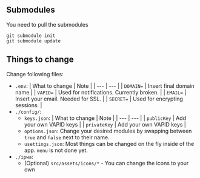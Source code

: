## Submodules
You need to pull the submodules
```
git submodule init
git submodule update
```

## Things to change
Change following files:
- `.env`:
    | What to change | Note |
    | --- | --- |
    | `DOMAIN=` | Insert final domain name |
    | `VAPID=` | Used for notifications. Currently broken. |
    | `EMAIL=` | Insert your email. Needed for SSL. |
    | `SECRET=` | Used for encrypting sessions. |
- `./config/`:
    - `keys.json`:
        | What to change | Note |
        | --- | --- |
        | `publicKey` | Add your own VAPID keys |
        | `privateKey` | Add your own VAPID keys |
    - `options.json`:
        Change your desired modules by swapping between `true` and `false` next to their name.
    - `usettings.json`:
        Most things can be changed on the fly inside of the app. `menu` is not done yet.
- `./ipwa`:
    - (Optional) `src/assets/icons/*` - You can change the icons to your own 
